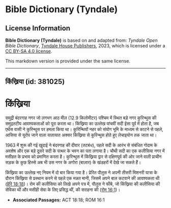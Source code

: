 # Bible Dictionary (Tyndale)

## License Information

**Bible Dictionary (Tyndale)** is based on and adapted from: _Tyndale Open Bible Dictionary_, [Tyndale House Publishers](https://tyndaleopenresources.com/), 2023, which is licensed under a [CC BY-SA 4.0 license](https://creativecommons.org/licenses/by-sa/4.0/legalcode.en).

This markdown version is provided under the same license.



--------------------------------

## किंख्रिया (id: 381025)

किंख्रिया
=========

समुद्री बंदरगाह नगर जो लगभग आठ मील (12\.9 किलोमीटर) पश्चिम में स्थित बड़े नगर कुरिन्थुस की समुद्रतटीय आवश्यकताओं को पूरा करता था। किंख्रिया का उल्लेख पांचवीं सदी ईसा पूर्व में होता है, जब एथेंस वासी ने कुरिन्थुस पर हमला किया था। कुरिन्थियों नहर को संयोग भूमि के माध्यम से काटने से पहले, आसिया से यूरोप जाने वाला यातायात अक्सर किंख्रिया से कुरिन्थुस होते हुए लेचाइयोन तक जाता था।

1963 में शुरू की गई खुदाई ने बंदरगाह की दीवार (तटबंध), पहले सदी के आरंभ से संबंधित गोदाम के अवशेष और एक बड़े दूसरे सदी के पत्थर के भवन का पता लगाया है। चौथी सदी का एक कलीसिया नगर में मसीहत के प्रभाव को प्रमाणित करता है। कुरिन्थुस में किंख्रिया द्वार से दक्षिणपूर्व की ओर जाने वाली प्राचीन सड़क के कुछ हिस्से अब भी उस नगर के अगोरा (बाज़ार) के खंडहरों में देखे जा सकते हैं।

किंख्रिया का उल्लेख नए नियम में दो बार किया गया है। प्रेरित पौलुस ने अपनी तीसरी मिशनरी यात्रा के दौरान किंख्रिया से प्रस्थान करने से पहले एक मन्नत मानी, जिसमें अपने बाल कटवाने की आवश्यकता थी ([प्रेरि 18:18](https://ref.ly/Acts18:18))। रोम की कलीसिया को लिखे अपने पत्र में, पौलुस ने फीबे, जो किंख्रिया की कलीसिया की सेविका थीं और मसीही सेवा के लिए प्रसिद्ध थीं, की सराहना की ([रोम 16:1](https://ref.ly/Rom16:1))।

* **Associated Passages:** ACT 18:18; ROM 16:1

